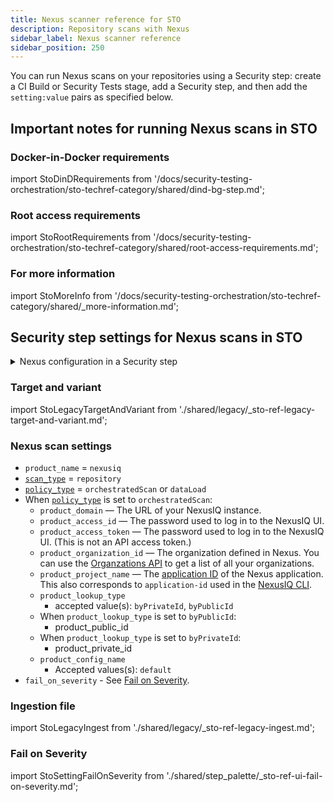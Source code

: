 ```yaml
---
title: Nexus scanner reference for STO
description: Repository scans with Nexus
sidebar_label: Nexus scanner reference
sidebar_position: 250
---
```


You can run Nexus scans on your repositories using a Security step: create a CI Build or Security Tests stage, add a Security step, and then add the `setting:value` pairs as specified below.

## Important notes for running Nexus scans in STO

### Docker-in-Docker requirements


import StoDinDRequirements from '/docs/security-testing-orchestration/sto-techref-category/shared/dind-bg-step.md';


<StoDinDRequirements />

### Root access requirements


import StoRootRequirements from '/docs/security-testing-orchestration/sto-techref-category/shared/root-access-requirements.md';


<StoRootRequirements />

### For more information


import StoMoreInfo from '/docs/security-testing-orchestration/sto-techref-category/shared/_more-information.md';


<StoMoreInfo />

## Security step settings for Nexus scans in STO

<!-- SECURITY STEP CONFIG DBOX --------------------------------------------------------------------------- -->

<details>
<summary>Nexus configuration in a Security step</summary>


import security_step_nexus from './static/security-step-nexus.png'



<img src={security_step_nexus} alt="Configuring a Nexus scan in a Security step" height="50%" width="50%" />


</details>

### Target and variant


import StoLegacyTargetAndVariant  from './shared/legacy/_sto-ref-legacy-target-and-variant.md';


<StoLegacyTargetAndVariant />

### Nexus scan settings

* `product_name` = `nexusiq`
* [`scan_type`](/docs/security-testing-orchestration/sto-techref-category/security-step-settings-reference#scanner-categories) = `repository`
* [`policy_type`](/docs/security-testing-orchestration/sto-techref-category/security-step-settings-reference#data-ingestion-methods) = `orchestratedScan` or `dataLoad`
* When [`policy_type`](/docs/security-testing-orchestration/sto-techref-category/security-step-settings-reference#data-ingestion-methods) is set to `orchestratedScan`:
	+ `product_domain` — The URL of your NexusIQ instance.
	+ `product_access_id` — The password used to log in to the NexusIQ UI.
	+ `product_access_token` — The password used to log in to the NexusIQ UI. (This is not an API access token.)
	+ `product_organization_id` — The organization defined in Nexus. You can use the [Organzations API](https://help.sonatype.com/iqserver/automating/rest-apis/organizations-rest-api---v2) to get a list of all your organizations. 
	+ `product_project_name` — The [application ID](https://help.sonatype.com/iqserver/managing/application-management) of the Nexus application. This also corresponds to `application-id` used in the [NexusIQ CLI](https://help.sonatype.com/iqserver/integrations/nexus-iq-cli). 
	+ `product_lookup_type`
		- accepted value(s): `byPrivateId`, `byPublicId`
	+ When `product_lookup_type` is set to `byPublicId`:
		- product\_public\_id
	+ When `product_lookup_type` is set to `byPrivateId`:
		- product\_private\_id
	+ `product_config_name`
		- Accepted values(s): `default`
* `fail_on_severity` - See [Fail on Severity](#fail-on-severity).

### Ingestion file


import StoLegacyIngest from './shared/legacy/_sto-ref-legacy-ingest.md';


<StoLegacyIngest />

### Fail on Severity


import StoSettingFailOnSeverity from './shared/step_palette/_sto-ref-ui-fail-on-severity.md';

<StoSettingFailOnSeverity />
